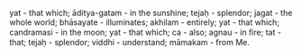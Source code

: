 yat - that which; āditya-gatam - in the sunshine; tejaḥ - splendor; jagat - the whole world; bhāsayate - illuminates; akhilam - entirely; yat - that which; candramasi - in the moon; yat - that which; ca - also; agnau - in ﬁre; tat - that; tejaḥ - splendor; viddhi - understand; māmakam - from Me.